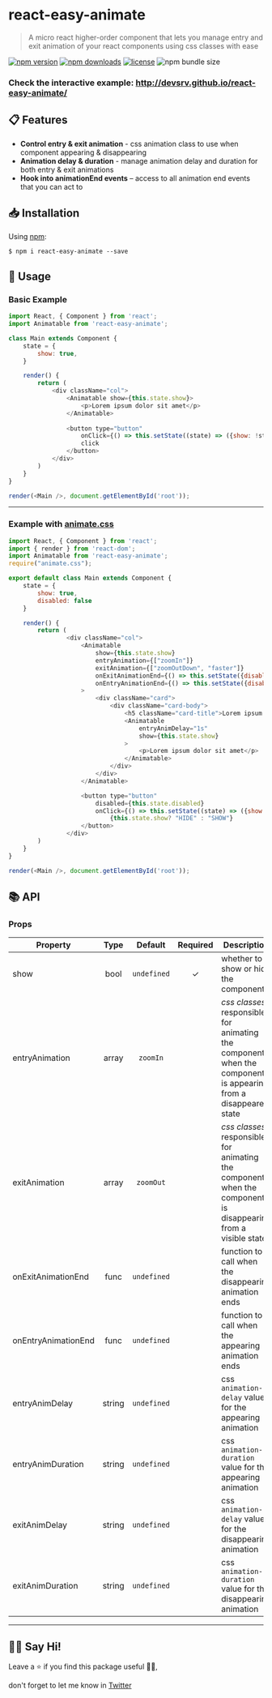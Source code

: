 # react-easy-animate
> A micro react higher-order component that lets you manage entry and exit animation of your react components using css classes with ease

[![npm version](https://img.shields.io/npm/v/react-easy-animate.svg)](https://www.npmjs.com/package/react-easy-animate)
[![npm downloads](https://img.shields.io/npm/dm/react-easy-animate.svg)](https://www.npmjs.com/package/react-easy-animate)
[![license](https://img.shields.io/npm/l/react-easy-animate)](https://github.com/devsrv/react-easy-animate/blob/master/LICENSE)
![npm bundle size](https://img.shields.io/bundlephobia/min/react-easy-animate?color=brightgreen)

### Check the interactive example: <a href="#">http://devsrv.github.io/react-easy-animate/</a>

## 📋 Features

- **Control entry & exit animation** - css animation class to use when component appearing & disappearing
- **Animation delay & duration** - manage animation delay and duration for both entry & exit animations
- **Hook into animationEnd events** – access to all animation end events that you can act to

## 📥 Installation

Using [npm](https://www.npmjs.com/package/react-easy-animate):

    $ npm i react-easy-animate --save
    
## 🧪 Usage

### Basic Example

```js
import React, { Component } from 'react';
import Animatable from 'react-easy-animate';

class Main extends Component {
    state = {
        show: true,
    }

    render() {
        return (
            <div className="col">
                <Animatable show={this.state.show}>
                    <p>Lorem ipsum dolor sit amet</p>
                </Animatable>
                
                <button type="button" 
                    onClick={() => this.setState((state) => ({show: !state.show}))}>
                    click
                </button>
            </div>
        )
    }
}

render(<Main />, document.getElementById('root'));
```
___

### Example with [animate.css](https://daneden.github.io/animate.css/)

```js
import React, { Component } from 'react';
import { render } from 'react-dom';
import Animatable from 'react-easy-animate';
require("animate.css");

export default class Main extends Component {
    state = {
        show: true,
        disabled: false
    }

    render() {
        return (
                <div className="col">
                    <Animatable 
                        show={this.state.show}
                        entryAnimation={["zoomIn"]}
                        exitAnimation={["zoomOutDown", "faster"]}
                        onExitAnimationEnd={() => this.setState({disabled: false})}
                        onEntryAnimationEnd={() => this.setState({disabled: false})}
                    >
                        <div className="card">
                            <div className="card-body">
                                <h5 className="card-title">Lorem ipsum dolor sit amet</h5>
                                <Animatable 
                                    entryAnimDelay="1s" 
                                    show={this.state.show}
                                >
                                    <p>Lorem ipsum dolor sit amet</p>
                                </Animatable>
                            </div>
                        </div>
                    </Animatable>

                    <button type="button" 
                        disabled={this.state.disabled} 
                        onClick={() => this.setState((state) => ({show: !state.show, disabled: true}))}>
                            {this.state.show? "HIDE" : "SHOW"}
                    </button>
                </div>
        )
    }
}

render(<Main />, document.getElementById('root'));
```

## 📚 API

### Props

| Property | Type | Default | Required | Description |
|-|:-:|:-:|:-:|-|
|show|bool|`undefined`| ✓ |whether to show or hide the component. |
| entryAnimation |array|`zoomIn` | | *css classes* responsible for animating the component when the component is appearing from a disappeared state|
|exitAnimation|array|`zoomOut`| | *css classes* responsible for animating the component when the component is disappearing from a visible state|
|onExitAnimationEnd|func|`undefined`| | function to call when the disappearing animation ends |
|onEntryAnimationEnd|func|`undefined`| | function to call when the appearing animation ends |
|entryAnimDelay|string|`undefined`| | css `animation-delay` value for the appearing animation |
|entryAnimDuration|string|`undefined`| | css `animation-duration` value for the appearing animation |
|exitAnimDelay|string|`undefined`| | css `animation-delay` value for the disappearing animation |
|exitAnimDuration|string|`undefined`| | css `animation-duration` value for the disappearing animation |

---

## 👋🏼 Say Hi! 
Leave a ⭐ if you find this package useful 👍🏼,

don't forget to let me know in [Twitter](https://twitter.com/srvrksh)  